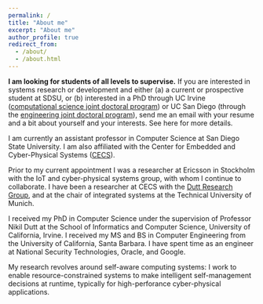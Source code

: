 ```yaml
---
permalink: /
title: "About me"
excerpt: "About me"
author_profile: true
redirect_from: 
  - /about/
  - /about.html
---
```


**I am looking for students of all levels to supervise.** If you are interested in systems research or development and either (a) a current or prospective student at SDSU, or (b) interested in a PhD through UC Irvine ([computational science joint doctoral program](http://catalogue.uci.edu/interdisciplinarystudies/computationalscience_phd/#overviewtext)) or UC San Diego (through the [engineering joint doctoral program](https://www.engineering.sdsu.edu/admissions/jointdocprogram.aspx)), send me an email with your resume and a bit about yourself and your interests. See here for more details.

I am currently an assistant professor in Computer Science at San Diego State University. I am also affiliated with the Center for Embedded and Cyber-Physical Systems ([CECS](http://www.cecs.uci.edu/)).

Prior to my current appointment I was a researcher at Ericsson in Stockholm with the IoT and cyber-physical systems group, with whom I continue to collaborate. I have been a researcher at CECS with the [Dutt Research Group](https://duttgroup.ics.uci.edu/), and at the chair of integrated systems at the Technical University of Munich.

I received my PhD in Computer Science under the supervision of Professor Nikil Dutt at the School of Informatics and Computer Science, University of California, Irvine. I received my MS and BS in Computer Engineering from the University of California, Santa Barbara. I have spent time as an engineer at National Security Technologies, Oracle, and Google.

My research revolves around self-aware computing systems: I work to enable resource-constrained systems to make intelligent self-management decisions at runtime, typically for high-perforance cyber-physical applications.
